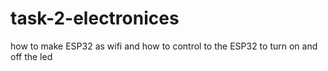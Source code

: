 # task-2-electronices
how to make ESP32 as wifi and how to control to the ESP32 to turn on and off the led
